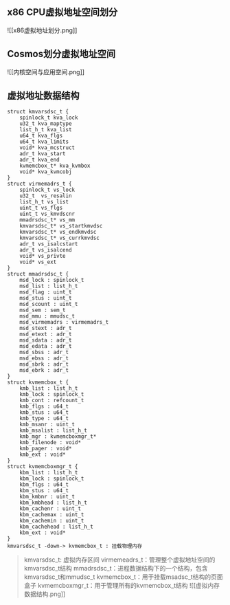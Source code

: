 ## x86 CPU虚拟地址空间划分
![[x86虚拟地址划分.png]]

## Cosmos划分虚拟地址空间
![[内核空间与应用空间.png]]
## 虚拟地址数据结构
```plantuml
struct kmvarsdsc_t {
    spinlock_t kva_lock
    u32_t kva_maptype
    list_h_t kva_list
    u64_t kva_flgs
    u64_t kva_limits
    void* kva_mcstruct
    adr_t kva_start
    adr_t kva_end
    kvmemcbox_t* kva_kvmbox
    void* kva_kvmcobj
}
struct virmemadrs_t {
    spinlock_t vs_lock
    u32_t  vs_resalin
    list_h_t vs_list
    uint_t vs_flgs
    uint_t vs_kmvdscnr
    mmadrsdsc_t* vs_mm
    kmvarsdsc_t* vs_startkmvdsc
    kmvarsdsc_t* vs_endkmvdsc
    kmvarsdsc_t* vs_currkmvdsc
    adr_t vs_isalcstart
    adr_t vs_isalcend
    void* vs_privte
    void* vs_ext
}
struct mmadrsdsc_t {
    msd_lock : spinlock_t
    msd_list : list_h_t
    msd_flag : uint_t
    msd_stus : uint_t
    msd_scount : uint_t
    msd_sem : sem_t
    msd_mmu : mmudsc_t
    msd_virmemadrs : virmemadrs_t
    msd_stext : adr_t
    msd_etext : adr_t
    msd_sdata : adr_t
    msd_edata : adr_t
    msd_sbss : adr_t
    msd_ebss : adr_t
    msd_sbrk : adr_t
    msd_ebrk : adr_t
}
struct kvmemcbox_t {
    kmb_list : list_h_t
    kmb_lock : spinlock_t
    kmb_cont : refcount_t
    kmb_flgs : u64_t
    kmb_stus : u64_t
    kmb_type : u64_t
    kmb_msanr : uint_t
    kmb_msalist : list_h_t
    kmb_mgr : kvmemcboxmgr_t*
    kmb_filenode : void*
    kmb_pager : void*
    kmb_ext : void*
}
struct kvmemcboxmgr_t {
    kbm_list : list_h_t
    kbm_lock : spinlock_t
    kbm_flgs : u64_t
    kbm_stus : u64_t
    kbm_kmbnr : uint_t
    kbm_kmbhead : list_h_t
    kbm_cachenr : uint_t
    kbm_cachemax : uint_t
    kbm_cachemin : uint_t
    kbm_cachehead : list_h_t
    kbm_ext : void*
}
kmvarsdsc_t -down-> kvmemcbox_t : 挂载物理内存
```
> kmvarsdsc_t: 虚拟内存区间
> virmemeadrs_t：管理整个虚拟地址空间的kmvarsdsc_t结构
> mmadrsdsc_t：进程数据结构下的一个结构，包含kmvarsdsc_t和mmudsc_t
> kvmemcbox_t：用于挂载msadsc_t结构的页面盒子
> kvmemcboxmgr_t：用于管理所有的kvmemcbox_t结构
![[虚拟内存数据结构.png]]